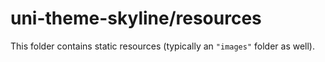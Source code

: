 # uni-theme-skyline/resources

This folder contains static resources (typically an `"images"` folder as well).
